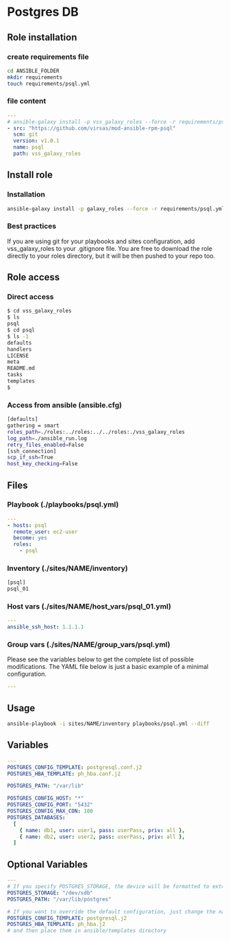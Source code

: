 # Postgres DB

## Role installation

### create requirements file

```bash
cd ANSIBLE_FOLDER
mkdir requirements
touch requirements/psql.yml
```

### file content

```yaml
---
# ansible-galaxy install -p vss_galaxy_roles --force -r requirements/psql.yml
- src: "https://github.com/virsas/mod-ansible-rpm-psql"
  scm: git
  version: v1.0.1
  name: psql
  path: vss_galaxy_roles
```

## Install role

### Installation

```bash
ansible-galaxy install -p galaxy_roles --force -r requirements/psql.yml
```

### Best practices

If you are using git for your playbooks and sites configuration, add vss_galaxy_roles to your .gitignore file. You are free to download the role directly to your roles directory, but it will be then pushed to your repo too.

## Role access

### Direct access

```bash
$ cd vss_galaxy_roles
$ ls
psql
$ cd psql
$ ls -1
defaults
handlers
LICENSE
meta
README.md
tasks
templates
$
```

### Access from ansible (ansible.cfg)

```bash
[defaults]
gathering = smart
roles_path=./roles:../roles:../../roles:./vss_galaxy_roles
log_path=./ansible_run.log
retry_files_enabled=False
[ssh_connection]
scp_if_ssh=True
host_key_checking=False
```

## Files

### Playbook (./playbooks/psql.yml)

```yaml
---
- hosts: psql
  remote_user: ec2-user
  become: yes
  roles:
    - psql
```

### Inventory (./sites/NAME/inventory)

```txt
[psql]
psql_01
```

### Host vars (./sites/NAME/host_vars/psql_01.yml)

```yaml
---
ansible_ssh_host: 1.1.1.1
```

### Group vars (./sites/NAME/group_vars/psql.yml)

Please see the variables below to get the complete list of possible modifications. The YAML file below is just a basic example of a minimal configuration.

```yaml
---
```

## Usage

```bash
ansible-playbook -i sites/NAME/inventory playbooks/psql.yml --diff
```

## Variables

```yml
---
POSTGRES_CONFIG_TEMPLATE: postgresql.conf.j2
POSTGRES_HBA_TEMPLATE: ph_hba.conf.j2

POSTGRES_PATH: "/var/lib"

POSTGRES_CONFIG_HOST: "*"
POSTGRES_CONFIG_PORT: "5432"
POSTGRES_CONFIG_MAX_CON: 100
POSTGRES_DATABASES:
  [
    { name: db1, user: user1, pass: userPass, priv: all },
    { name: db2, user: user2, pass: userPass, priv: all },
  ]
```

## Optional Variables

```yml
---
# If you specify POSTGRES_STORAGE, the device will be formatted to ext4 and mounted to /var/lib/postgres for data persistancy
POSTGRES_STORAGE: "/dev/sdb"
POSTGRES_PATH: "/var/lib/postgres"

# If you want to override the default configuration, just change the name of any or both config files
POSTGRES_CONFIG_TEMPLATE: postgresql.j2
POSTGRES_HBA_TEMPLATE: ph_hba.j2
# and then place them in ansible/templates directory
```
